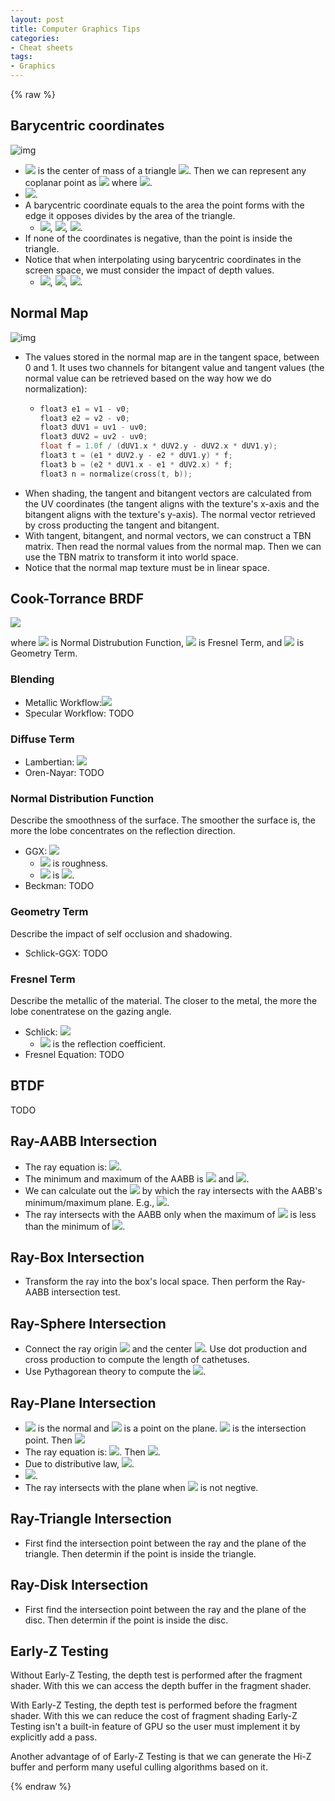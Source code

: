 ```yaml
---
layout: post
title: Computer Graphics Tips
categories:
- Cheat sheets
tags:
- Graphics
---
```

{% raw %}

## Barycentric coordinates

![img](https://upload.wikimedia.org/wikipedia/commons/thumb/0/05/Barycentric_RGB.svg/220px-Barycentric_RGB.svg.png)

* <img src="http://latex.codecogs.com/svg.latex?G"> is the center of mass of a triangle <img src="http://latex.codecogs.com/svg.latex?\triangle ABC">. Then we can represent any coplanar point as <img src="http://latex.codecogs.com/svg.latex?u \overline{GA} + v \overline{GB} + w \overline{GC}"> where <img src="http://latex.codecogs.com/svg.latex?u + v + w = 1">.
* <img src="http://latex.codecogs.com/svg.latex?G = \frac{A+B+C}{3}">.
* A barycentric coordinate equals to the area the point forms with the edge it opposes divides by the area of the triangle.
  * <img src="http://latex.codecogs.com/svg.latex?u = \frac{\|GB \times GC\|}{\|AB \times AC\|}">, <img src="http://latex.codecogs.com/svg.latex?v = \frac{\|GA \times GC\|}{\|AB \times AC\|}">, <img src="http://latex.codecogs.com/svg.latex?w = \frac{\|GA \times GB\|}{\|AB \times AC\|}">.
* If none of the coordinates is negative, than the point is inside the triangle.
* Notice that when interpolating using barycentric coordinates in the screen space, we must consider the impact of depth values.
  * <img src="http://latex.codecogs.com/svg.latex?u \prime = \frac{Z_A}{Z} u">, <img src="http://latex.codecogs.com/svg.latex?v \prime = \frac{Z_B}{Z} v">, <img src="http://latex.codecogs.com/svg.latex?w \prime = \frac{Z_C}{Z} w">.

## Normal Map

![img](https://learnopengl.com/img/advanced-lighting/normal_mapping_tbn_vectors.png)

* The values stored in the normal map are in the tangent space, between 0 and 1. It uses two channels for bitangent value and tangent values (the normal value can be retrieved based on the way how we do normalization):
  * ```cpp
    float3 e1 = v1 - v0;
    float3 e2 = v2 - v0;
    float3 dUV1 = uv1 - uv0;
    float3 dUV2 = uv2 - uv0;
    float f = 1.0f / (dUV1.x * dUV2.y - dUV2.x * dUV1.y);
    float3 t = (e1 * dUV2.y - e2 * dUV1.y) * f;
    float3 b = (e2 * dUV1.x - e1 * dUV2.x) * f;
    float3 n = normalize(cross(t, b));
    ```
* When shading, the tangent and bitangent vectors are calculated from the UV coordinates (the tangent aligns with the texture's x-axis and the bitangent aligns with the texture's y-axis). The normal vector retrieved by cross producting the tangent and bitangent. 
* With tangent, bitangent, and normal vectors, we can construct a TBN matrix. Then read the normal values from the normal map. Then we can use the TBN matrix to transform it into world space.
* Notice that the normal map texture must be in linear space.

## Cook-Torrance BRDF

<img src="http://latex.codecogs.com/svg.latex?\begin{aligned} L_O(p, \omega_o) & = \int_\Omega(k_d f_{diffuse} + k_s f_{specular})L_i(p, \omega_i) n \cdot \omega_i \mathrm{d}x \\ f_{specular} & = \frac{DFG}{4(\omega_o \cdot n)(\omega_i \cdot n)} \end{aligned}">

where <img src="http://latex.codecogs.com/svg.latex?D"> is Normal Distrubution Function, <img src="http://latex.codecogs.com/svg.latex?F"> is Fresnel Term, and <img src="http://latex.codecogs.com/svg.latex?G"> is Geometry Term.

### Blending

- Metallic Workflow:<img src="http://latex.codecogs.com/svg.latex?\begin{aligned}k_d & = (1-\mathrm{metallic})(1-F) \\ k_s & = 1\end{aligned}">
- Specular Workflow: TODO

### Diffuse Term

- Lambertian: <img src="http://latex.codecogs.com/svg.latex?\frac{c}{\pi}">
- Oren-Nayar: TODO

### Normal Distribution Function

Describe the smoothness of the surface. The smoother the surface is, the more the lobe concentrates on the reflection direction.

- GGX: <img src="http://latex.codecogs.com/svg.latex?\frac{\alpha ^2}{\pi ((n \cdot h)^2(\alpha^2-1)+1)^2}">
  - <img src="http://latex.codecogs.com/svg.latex?\alpha"> is roughness.
  - <img src="http://latex.codecogs.com/svg.latex?h"> is <img src="http://latex.codecogs.com/svg.latex?\frac{l + v}{\Vert l+v \Vert}">.
- Beckman: TODO

### Geometry Term

Describe the impact of self occlusion and shadowing.

- Schlick-GGX: TODO

### Fresnel Term

Describe the metallic of the material. The closer to the metal, the more the lobe conentratese on the gazing angle.

- Schlick: <img src="http://latex.codecogs.com/svg.latex?R + (1-R)(1-h \cdot v)^5">
  - <img src="http://latex.codecogs.com/svg.latex?R"> is the reflection coefficient.
- Fresnel Equation: TODO

## BTDF

TODO

## Ray-AABB Intersection

* The ray equation is: <img src="http://latex.codecogs.com/svg.latex?R(t) = \begin{pmatrix} x_o \\ y_o \\ z_o \end{pmatrix} + t \begin{pmatrix} x_{dir} \\ y_{dir} \\ z_{dir} \end{pmatrix}">.
* The minimum and maximum of the AABB is <img src="http://latex.codecogs.com/svg.latex?\begin{pmatrix} x_{min} \\ y_{min} \\ z_{min} \end{pmatrix}"> and <img src="http://latex.codecogs.com/svg.latex?\begin{pmatrix} x_{max} \\ y_{max} \\ z_{max} \end{pmatrix}">.
* We can calculate out the <img src="http://latex.codecogs.com/svg.latex?t"> by which the ray intersects with the AABB's minimum/maximum plane. E.g., <img src="http://latex.codecogs.com/svg.latex?t_{x \_ min} = \frac{x_{min}-x_o}{x_{dir}}">.
* The ray intersects with the AABB only when the maximum of <img src="http://latex.codecogs.com/svg.latex?t_{min}"> is less than the minimum of <img src="http://latex.codecogs.com/svg.latex?t_{max}">.

## Ray-Box Intersection

* Transform the ray into the box's local space. Then perform the Ray-AABB intersection test.

## Ray-Sphere Intersection

* Connect the ray origin <img src="http://latex.codecogs.com/svg.latex?O"> and the center <img src="http://latex.codecogs.com/svg.latex?C">. Use dot production and cross production to compute the length of cathetuses.
* Use Pythagorean theory to compute the <img src="http://latex.codecogs.com/svg.latex?t">.

## Ray-Plane Intersection

* <img src="http://latex.codecogs.com/svg.latex?N"> is the normal and <img src="http://latex.codecogs.com/svg.latex?P_0"> is a point on the plane. <img src="http://latex.codecogs.com/svg.latex?P"> is the intersection point. Then <img src="http://latex.codecogs.com/svg.latex?N \cdot P P_0 = 0">
* The ray equation is: <img src="http://latex.codecogs.com/svg.latex?R = O + D * t">. Then <img src="http://latex.codecogs.com/svg.latex?(O + D * t_0 - P_0) \cdot N = 0">.
* Due to distributive law, <img src="http://latex.codecogs.com/svg.latex?D \cdot N * t_0 + (O - P_0) \cdot N = 0">.
* <img src="http://latex.codecogs.com/svg.latex?t_0 = \frac{(P_0 - O) \cdot N }{D \cdot N}">.
* The ray intersects with the plane when <img src="http://latex.codecogs.com/svg.latex?t_0"> is not negtive.

## Ray-Triangle Intersection

* First find the intersection point between the ray and the plane of the triangle. Then determin if the point is inside the triangle. 

## Ray-Disk Intersection

* First find the intersection point between the ray and the plane of the disc. Then determin if the point is inside the disc. 

## Early-Z Testing

Without Early-Z Testing, the depth test is performed after the fragment shader. With this we can access the depth buffer in the fragment shader.

With Early-Z Testing, the depth test is performed before the fragment shader. With this we can reduce the cost of fragment shading Early-Z Testing isn't a built-in feature of GPU so the user must implement it by explicitly add a pass.

Another advantage of of Early-Z Testing is that we can generate the Hi-Z buffer and perform many useful culling algorithms based on it.

{% endraw %}